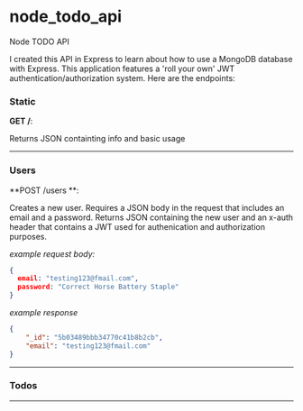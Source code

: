 # node_todo_api
Node TODO API

I created this API in Express to learn about how to use a MongoDB database with Express. This application features a 'roll your own' 
JWT authentication/authorization system. Here are the endpoints:

### Static

**GET /**:

Returns JSON containting info and basic usage

---
### Users
**POST /users **:

Creates a new user. Requires a JSON body in the request that includes an email and a password. Returns JSON containing the new user
and an x-auth header that contains a JWT used for authenication and authorization purposes.

*example request body:*

```json
{
  email: "testing123@fmail.com",
  password: "Correct Horse Battery Staple"
}
```
*example response*

```json
{
    "_id": "5b03489bbb34770c41b8b2cb",
    "email": "testing123@fmail.com"
}
```

---
### Todos

---
